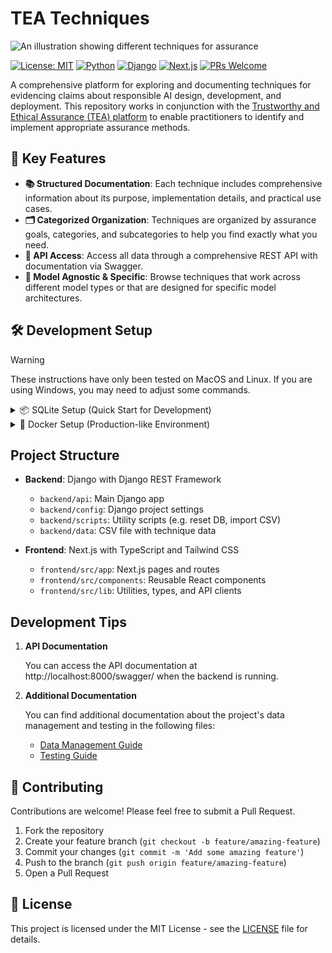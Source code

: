 # TEA Techniques

![An illustration showing different techniques for assurance](https://alan-turing-institute.github.io/turing-commons/assets/images/illustrations/trust-yellow.png)

[![License: MIT](https://img.shields.io/badge/License-MIT-blue.svg)](https://opensource.org/licenses/MIT)
[![Python](https://img.shields.io/badge/Python-3.12-blue)](https://www.python.org/downloads/)
[![Django](https://img.shields.io/badge/Django-5.1-green)](https://www.djangoproject.com/)
[![Next.js](https://img.shields.io/badge/Next.js-15.2-black)](https://nextjs.org/)
[![PRs Welcome](https://img.shields.io/badge/PRs-welcome-brightgreen.svg)](http://makeapullrequest.com)

A comprehensive platform for exploring and documenting techniques for evidencing claims about responsible AI design, development, and deployment. This repository works in conjunction with the [Trustworthy and Ethical Assurance (TEA) platform](https://assuranceplatform.azurewebsites.net/) to enable practitioners to identify and implement appropriate assurance methods.

## 🚀 Key Features

- **📚 Structured Documentation**: Each technique includes comprehensive information about its purpose, implementation details, and practical use cases.
- **🗂️ Categorized Organization**: Techniques are organized by assurance goals, categories, and subcategories to help you find exactly what you need.
- **🔌 API Access**: Access all data through a comprehensive REST API with documentation via Swagger.
- **🧩 Model Agnostic & Specific**: Browse techniques that work across different model types or that are designed for specific model architectures.

## 🛠️ Development Setup

> [!WARNING]
> These instructions have only been tested on MacOS and Linux. If you are using Windows, you may need to adjust some commands.

<details>
<summary>📦 SQLite Setup (Quick Start for Development)</summary>

For local development, we use SQLite as the database backend. This setup is quick and easy to get started but is not suitable for production use:

1. **Clone the repository**
   ```bash
   git clone https://github.com/chrisdburr/tea-techniques.git
   cd tea-techniques
   ```

2. **Setup environment variable**

  ```bash
  cp .env.example .env
  ```

> [!WARNING]
> You may want to review and adjust the values in the `.env` file (e.g. change user and password)

3. **Set up the backend**
   ```bash
   cd backend
   poetry install
   poetry run python scripts/reset_and_import.py
   ```

4. **Run the backend with SQLite**
   ```bash
   USE_SQLITE=True poetry run python manage.py runserver
   ```

5. **In a new terminal, set up and run the frontend**
   ```bash
   cd frontend
   npm install
   npm run dev --turbopack
   ```

6. **Access the application**
   - Frontend: http://localhost:3000
   - API: http://localhost:8000/api/
   - Django Admin: http://localhost:8000/admin/

</details>

<details>
<summary>🐳 Docker Setup (Production-like Environment)</summary>

If you want to use the full Docker setup with PostgreSQL:

1. **Setup environment variable**

  ```bash
  cp .env.example .env
  ```

> [!WARNING]
> You may want to review and adjust the values in the `.env` file (e.g. change user and password)

2. **Start the application**

   ```bash
   docker compose up -d
   ```

3. **Access the application**

  - Frontend: http://localhost:3000
  - API: http://localhost:8000/api/

</details>

## Project Structure

- **Backend**: Django with Django REST Framework
  - `backend/api`: Main Django app
  - `backend/config`: Django project settings
  - `backend/scripts`: Utility scripts (e.g. reset DB, import CSV)
  - `backend/data`: CSV file with technique data

- **Frontend**: Next.js with TypeScript and Tailwind CSS
  - `frontend/src/app`: Next.js pages and routes
  - `frontend/src/components`: Reusable React components
  - `frontend/src/lib`: Utilities, types, and API clients

## Development Tips

1. **API Documentation**
   
   You can access the API documentation at http://localhost:8000/swagger/ when the backend is running.

2. **Additional Documentation**

   You can find additional documentation about the project's data management and testing in the following files:

   - [Data Management Guide](docs/DATA-MANAGEMENT.md)
   - [Testing Guide](docs/TESTING.md)

## 🤝 Contributing

Contributions are welcome! Please feel free to submit a Pull Request.

1. Fork the repository
2. Create your feature branch (`git checkout -b feature/amazing-feature`)
3. Commit your changes (`git commit -m 'Add some amazing feature'`)
4. Push to the branch (`git push origin feature/amazing-feature`)
5. Open a Pull Request

## 📄 License

This project is licensed under the MIT License - see the [LICENSE](LICENSE) file for details.
